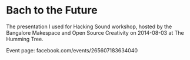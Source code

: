 # Bach to the Future

The presentation I used for Hacking Sound workshop, hosted by the Bangalore 
Makespace and Open Source Creativity on 2014-08-03 at The Humming Tree.

Event page: facebook.com/events/265607183634040
